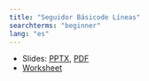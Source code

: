 ```yaml
---
title: "Seguidor Básicode Líneas"
searchterms: "beginner"
lang: "es"
---
```

 <ul>
 <li class="ng-binding">Slides:
 <a href="ProgrammingLessons/beginner/BasicLineFollower.pptx">PPTX</a>,
 <a href="ProgrammingLessons/beginner/BasicLineFollower.pdf">PDF</a>
 </li>
 <li> <a href="ProgrammingLessons/beginner/BasicLineFollower.docx">Worksheet</a>
 </li>
 </ul>
